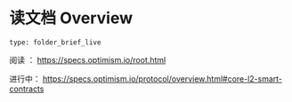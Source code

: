 # 读文档 Overview
 
```ccard
type: folder_brief_live
```
 

阅读 ： https://specs.optimism.io/root.html

进行中：
https://specs.optimism.io/protocol/overview.html#core-l2-smart-contracts